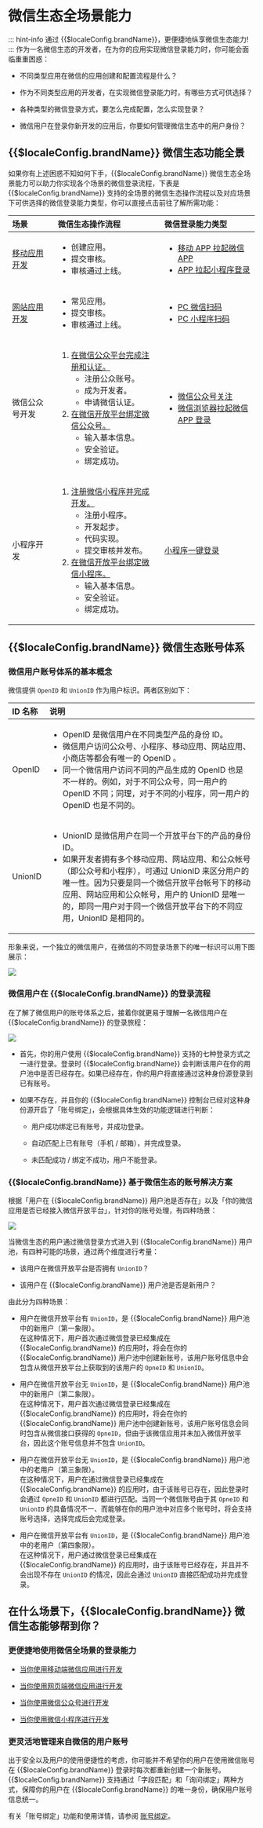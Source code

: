 # 微信生态全场景能力

<LastUpdated/>

::: hint-info​
通过 {{$localeConfig.brandName}}，更便捷地纵享微信生态能力!
:::​
​
作为一名微信生态的开发者，在为你的应用实现微信登录能力时，你可能会面临重重困惑：​

* 不同类型应用在微信的应用创建和配置流程是什么？​

* 作为不同类型应用的开发者，在实现微信登录能力时，有哪些方式可供选择？​

* 各种类型的微信登录方式，要怎么完成配置，怎么实现登录？​

* 微信用户在登录你新开发的应用后，你要如何管理微信生态中的用户身份？

## {{$localeConfig.brandName}} 微信生态功能全景

如果你有上述困惑不知如何下手，{{$localeConfig.brandName}} 微信生态全场景能力可以助力你实现各个场景的微信登录流程，下表是 {{$localeConfig.brandName}} 支持的全场景的微信生态操作流程以及对应场景下可供选择的微信登录能力类型，你可以直接点击前往了解所需功能：

<table>
  <thead>
    <tr>
      <th style="text-align:left">场景</th>
      <th style="text-align:left">微信生态操作流程</th>
       <th style="text-align:left">微信登录能力类型</th>    
    </tr>
  </thead>
  <tbody>
    <tr>
      <td style="text-align:left"><a href="https://open.weixin.qq.com/">移动应用开发</a></td>
      <td style="text-align:left"><ul>
          <li>创建应用。</li>
          <li>提交审核。</li>
          <li>审核通过上线。</li>
        </ul></td>
      <td style="text-align:left"><ul>
          <li><a href="/guides/connections/social/wechat-mobile/README.md">移动 APP 拉起微信 APP</a></li>
          <li><a href="/guides/connections/social/wechat-miniprogram-applaunch/README.md">APP 拉起小程序登录</a></li>
        </ul></td>
    </tr>
        <tr>
      <td style="text-align:left"><a href="https://open.weixin.qq.com/cgi-bin/appcreate?t=manage/createMobile&type=app&lang=zh_CN&token=80f12d12f38917f152e7641d3ec14c50cd1d1cdd">网站应用开发</a></td>
      <td style="text-align:left"><ul>
          <li>常见应用。</li>
          <li>提交审核。</li>
          <li>审核通过上线。</li>
        </ul></td>
      <td style="text-align:left"><ul>
          <li><a href="/guides/connections/social/wechat-pc/README.md">PC 微信扫码</a></li>
          <li><a href="/guides/connections/social/wechat-miniprogram-qrconnect/README.md">PC 小程序扫码</a></li>
        </ul></td>
    </tr>
    <tr>
      <td style="text-align:left">微信公众号开发</td>
      <td style="text-align:left"><ol>
          <li><a href="https://mp.weixin.qq.com/">在微信公众平台完成注册和认证。</a>
          <ul>
          <li>注册公众账号。</li>
          <li>成为开发者。</li>
          <li>申请微信认证。</li>
        </ul></li>
          <li><a href="https://open.weixin.qq.com/">在微信开放平台绑定微信公众号。</a><ul>
          <li>输入基本信息。</li>
          <li>安全验证。</li>
          <li>绑定成功。</li>
        </ul></li>
        </ol></td>
      <td style="text-align:left"><ul>
          <li><a href="/guides/connections/social/wechatmp-qrcode/README.md">微信公众号关注</a></li>
          <li><a href="/reference/sdk-for-weixin-official-account.md">微信浏览器拉起微信 APP 登录</a></li>
        </ul></td>
    </tr>
        <tr>
      <td style="text-align:left">小程序开发</td>
      <td style="text-align:left"><ol>
          <li><a href="https://mp.weixin.qq.com/wxopen/waregister?action=step1">注册微信小程序并完成开发。</a>
          <ul>
          <li>注册小程序。</li>
          <li>开发起步。</li>
          <li>代码实现。</li>
          <li>提交审核并发布。</li>
        </ul></li>
          <li><a href="https://open.weixin.qq.com/cgi-bin/frame?alert=1&t=wxverify/bind_account_tmpl&lang=zh_CN&token=80f12d12f38917f152e7641d3ec14c50cd1d1cdd&type=weapp&verify=1">在微信开放平台绑定微信小程序。</a><ul>
          <li>输入基本信息。</li>
          <li>安全验证。</li>
          <li>绑定成功。</li>
        </ul></li>
        </ol></td>
      <td style="text-align:left"><a href="/reference/sdk-for-weixin-miniapp.md">小程序一键登录</a></td>
    </tr>
  </tbody>
</table>

## {{$localeConfig.brandName}} 微信生态账号体系

### 微信用户账号体系的基本概念

微信提供 `OpenID` 和 `UnionID` 作为用户标识。两者区别如下：

<table>
  <thead>
    <tr>
      <th style="text-align:left">ID 名称</th>
      <th style="text-align:left">说明</th>   
    </tr>
  </thead>
  <tbody>
    <tr>
      <td style="text-align:left">OpenID</td>
      <td style="text-align:left"><ul>
          <li>OpenID 是微信用户在不同类型产品的身份 ID。​</li>
          <li>微信用户访问公众号、小程序、移动应用、网站应用、小商店等都会有唯一的 OpenID 。​</li>
          <li>同一个微信用户访问不同的产品生成的 OpenID 也是不一样的。例如，对于不同公众号，同一用户的 OpenID 不同；同理，对于不同的小程序，同一用户的 OpenID 也是不同的。</li>
        </ul></td>
    </tr>
      <tr>
      <td style="text-align:left">UnionID</td>
      <td style="text-align:left"><ul>
          <li>UnionID 是微信用户在同一个开放平台下的产品的身份 ID。​​</li>
          <li>如果开发者拥有多个移动应用、网站应用、和公众帐号（即公众号和小程序），可通过 UnionID  来区分用户的唯一性。因为只要是同一个微信开放平台帐号下的移动应用、网站应用和公众帐号，用户的 UnionID 是唯一的，即同一用户对于同一个微信开放平台下的不同应用，UnionID 是相同的。​</li>
        </ul></td>
    </tr>  
  </tbody>
</table>

形象来说，一个独立的微信用户，在微信的不同登录场景下的唯一标识可以用下图展示：

<img src="./images/unionid-openid.jpg" style="display:block;margin: 0 auto;">

### 微信用户在 {{$localeConfig.brandName}} 的登录流程

在了解了微信用户的账号体系之后，接着你就更易于理解一名微信用户在 {{$localeConfig.brandName}} 的登录旅程：

<img src="./images/wechat-user-login-authing.jpg" style="display:block;margin: 0 auto;">

* 首先，你的用户使用 {{$localeConfig.brandName}} 支持的七种登录方式之一进行登录。登录时 {{$localeConfig.brandName}} 会判断该用户在你的用户池中是否已经存在。如果已经存在，你的用户将直接通过这种身份源登录到已有账号。​

* 如果不存在，并且你的 {{$localeConfig.brandName}} 控制台已经对这种身份源开启了「账号绑定」，会根据具体生效的功能逻辑进行判断：​

  * 用户成功绑定已有账号，并成功登录​。

  * 自动匹配上已有账号（手机 / 邮箱），并完成登录​。

  * 未匹配成功 / 绑定不成功，用户不能登录。


### {{$localeConfig.brandName}} 基于微信生态的账号解决方案

根据「用户在 {{$localeConfig.brandName}} 用户池是否存在」以及「你的微信应用是否已经接入微信开放平台」，针对你的账号处理，有四种场景：

<img src="./images/wechat-binding-solution.jpg" style="display:block;margin: 0 auto;">

当微信生态的用户通过微信登录方式进入到 {{$localeConfig.brandName}} 用户池，有四种可能的场景，通过两个维度进行考量：

- 该用户在微信开放平台是否拥有 `UnionID`？

- 该用户在 {{$localeConfig.brandName}} 用户池是否是新用户？

由此分为四种场景：

* 用户在微信开放平台有 `UnionID`，是 {{$localeConfig.brandName}} 用户池中的新用户（第一象限）。</br>在这种情况下，用户首次通过微信登录已经集成在 {{$localeConfig.brandName}} 的应用时，将会在你的 {{$localeConfig.brandName}} 用户池中创建新账号，该用户账号信息中会包含从微信开放平台上获取到的该用户的 `OpneID` 和 `UnionID`。

* 用户在微信开放平台无 `UnionID`，是 {{$localeConfig.brandName}} 用户池中的新用户（第二象限）。</br>在这种情况下，用户首次通过微信登录已经集成在 {{$localeConfig.brandName}} 的应用时，将会在你的 {{$localeConfig.brandName}} 用户池中创建新账号，该用户账号信息会同时包含从微信接口获得的 `OpneID`，但由于该微信应用并未加入微信开放平台，因此这个账号信息并不包含 `UnionID`。

* 用户在微信开放平台无 `UnionID`，是 {{$localeConfig.brandName}} 用户池中的老用户（第三象限）。</br>在这种情况下，用户在通过微信登录已经集成在 {{$localeConfig.brandName}} 的应用时，由于该账号已存在，因此登录时会通过 `OpneID` 和 `UnionID` 都进行匹配。当同一个微信账号由于其 `OpneID` 和 `UnionID` 的具备情况不一、而能够在你的用户池中对应多个账号时，将会支持账号选择，选择完成后会完成登录。

* 用户在微信开放平台有 `UnionID`，是 {{$localeConfig.brandName}} 用户池中的老用户（第四象限）。</br>在这种情况下，用户通过微信登录已经集成在 {{$localeConfig.brandName}} 的应用时，由于该账号已经存在，并且并不会出现不存在 `UnionID` 的情况，因此会通过 `UnionID` 直接匹配成功并完成登录。

## 在什么场景下，{{$localeConfig.brandName}} 微信生态能够帮到你？

### 更便捷地使用微信全场景的登录能力

  * [当你使用移动端微信应用进行开发](/guides/wechat-ecosystem/wechat-mobile-app.md)

  * [当你使用网页端微信应用进行开发](/guides/wechat-ecosystem/wechat-web-app.md)

  * [当你使用微信公众号进行开发](/guides/wechat-ecosystem/wechat-public-account-app.md)

  * [当你使用微信小程序进行开发](/guides/wechat-ecosystem/wechat-miniprogram-app.md)

### 更灵活地管理来自微信的用户账号

出于安全以及用户的使用便捷性的考虑，你可能并不希望你的用户在使用微信账号在 {{$localeConfig.brandName}} 登录时每次都重新创建一个新账号。{{$localeConfig.brandName}} 支持通过「字段匹配」和「询问绑定」两种方式，保障你的用户在 {{$localeConfig.brandName}} 的唯一身份，确保用户账号信息统一。

有关「账号绑定」功能和使用详情，请参阅 [账号绑定](/guides/connections/account-binding.md)。